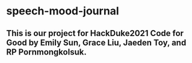 # speech-mood-journal

## This is our project for HackDuke2021 Code for Good by Emily Sun, Grace Liu, Jaeden Toy, and RP Pornmongkolsuk. 

